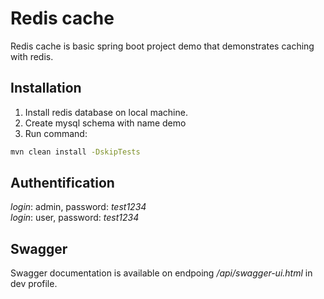 # Redis cache

Redis cache is basic spring boot project demo that demonstrates caching with redis.
## Installation
1. Install redis database on local machine.
2. Create mysql schema with name demo
3. Run command:
```bash
mvn clean install -DskipTests
```

## Authentification

*login*: admin, password: *test1234*\
*login*: user, password: *test1234*



## Swagger
Swagger documentation is available on endpoing */api/swagger-ui.html* in dev profile.
